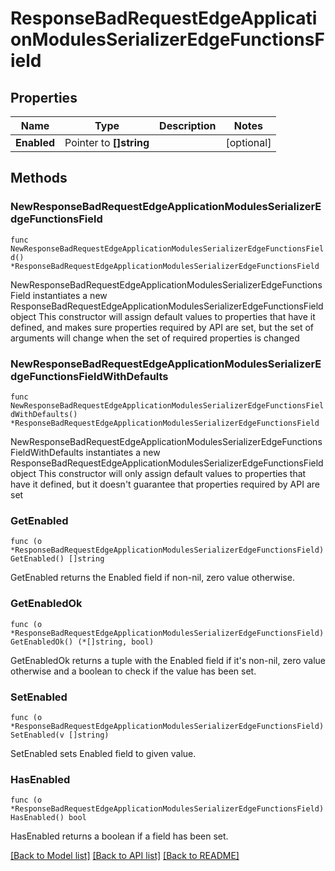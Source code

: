 # ResponseBadRequestEdgeApplicationModulesSerializerEdgeFunctionsField

## Properties

Name | Type | Description | Notes
------------ | ------------- | ------------- | -------------
**Enabled** | Pointer to **[]string** |  | [optional] 

## Methods

### NewResponseBadRequestEdgeApplicationModulesSerializerEdgeFunctionsField

`func NewResponseBadRequestEdgeApplicationModulesSerializerEdgeFunctionsField() *ResponseBadRequestEdgeApplicationModulesSerializerEdgeFunctionsField`

NewResponseBadRequestEdgeApplicationModulesSerializerEdgeFunctionsField instantiates a new ResponseBadRequestEdgeApplicationModulesSerializerEdgeFunctionsField object
This constructor will assign default values to properties that have it defined,
and makes sure properties required by API are set, but the set of arguments
will change when the set of required properties is changed

### NewResponseBadRequestEdgeApplicationModulesSerializerEdgeFunctionsFieldWithDefaults

`func NewResponseBadRequestEdgeApplicationModulesSerializerEdgeFunctionsFieldWithDefaults() *ResponseBadRequestEdgeApplicationModulesSerializerEdgeFunctionsField`

NewResponseBadRequestEdgeApplicationModulesSerializerEdgeFunctionsFieldWithDefaults instantiates a new ResponseBadRequestEdgeApplicationModulesSerializerEdgeFunctionsField object
This constructor will only assign default values to properties that have it defined,
but it doesn't guarantee that properties required by API are set

### GetEnabled

`func (o *ResponseBadRequestEdgeApplicationModulesSerializerEdgeFunctionsField) GetEnabled() []string`

GetEnabled returns the Enabled field if non-nil, zero value otherwise.

### GetEnabledOk

`func (o *ResponseBadRequestEdgeApplicationModulesSerializerEdgeFunctionsField) GetEnabledOk() (*[]string, bool)`

GetEnabledOk returns a tuple with the Enabled field if it's non-nil, zero value otherwise
and a boolean to check if the value has been set.

### SetEnabled

`func (o *ResponseBadRequestEdgeApplicationModulesSerializerEdgeFunctionsField) SetEnabled(v []string)`

SetEnabled sets Enabled field to given value.

### HasEnabled

`func (o *ResponseBadRequestEdgeApplicationModulesSerializerEdgeFunctionsField) HasEnabled() bool`

HasEnabled returns a boolean if a field has been set.


[[Back to Model list]](../README.md#documentation-for-models) [[Back to API list]](../README.md#documentation-for-api-endpoints) [[Back to README]](../README.md)


